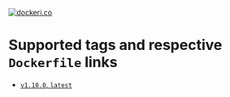 [![dockeri.co](https://dockeri.co/image/creemama/certbot-dns-route53-renew-cron)](https://hub.docker.com/r/creemama/certbot-dns-route53-renew-cron)

# Supported tags and respective `Dockerfile` links

- [`v1.10.0`, `latest`](https://github.com/creemama/docker/blob/master/certbot-dns-route53-renew-cron/docker/Dockerfile)
